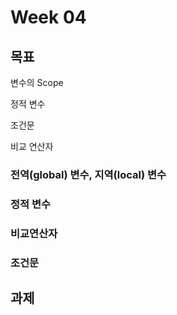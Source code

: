 # Week 04

## 목표

변수의 Scope

정적 변수

조건문

비교 연산자





### 전역(global) 변수, 지역(local) 변수





### 정적 변수



### 비교연산자



### 조건문







## 과제
